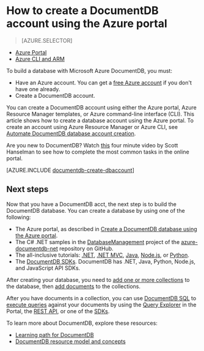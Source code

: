 <properties
	pageTitle="How to create a DocumentDB account | Microsoft Azure"
	description="Build a NoSQL database with Azure DocumentDB. Follow these instructions to create a DocumentDB account and start building your blazing fast, global-scale NoSQL database." 
	keywords="build a database"
	services="documentdb"
	documentationCenter=""
	authors="mimig1"
	manager="jhubbard"
	editor="monicar"/>

<tags
	ms.service="documentdb"
	ms.workload="data-services"
	ms.tgt_pltfrm="na"
	ms.devlang="na"
	ms.topic="get-started-article"
	ms.date="05/16/2016"
	ms.author="mimig"/>

# How to create a DocumentDB account using the Azure portal

> [AZURE.SELECTOR]
- [Azure Portal](documentdb-create-account.md)
- [Azure CLI and ARM](documentdb-automation-resource-manager-cli.md)

To build a database with Microsoft Azure DocumentDB, you must:

- Have an Azure account. You can get a [free Azure account](https://azure.microsoft.com/free) if you don't have one already. 
- Create a DocumentDB account.  

You can create a DocumentDB account using either the Azure portal, Azure Resource Manager templates, or Azure command-line interface (CLI). This article shows how to create a database account using the Azure portal. To create an account using Azure Resource Manager or Azure CLI, see [Automate DocumentDB database account creation](documentdb-automation-resource-manager-cli.md).

Are you new to DocumentDB? Watch [this](https://azure.microsoft.com/documentation/videos/create-documentdb-on-azure/) four minute video by Scott Hanselman to see how to complete the most common tasks in the online portal.

[AZURE.INCLUDE [documentdb-create-dbaccount](../../includes/documentdb-create-dbaccount.md)]

## Next steps

Now that you have a DocumentDB acct, the next step is to build the DocumentDB database. You can create a database by using one of the following:

- The Azure portal, as described in [Create a DocumentDB database using the Azure portal](documentdb-create-database.md).
- The C# .NET samples in the [DatabaseManagement](https://github.com/Azure/azure-documentdb-net/tree/master/samples/code-samples/DatabaseManagement) project of the [azure-documentdb-net](https://github.com/Azure/azure-documentdb-net/tree/master/samples/code-samples) repository on GitHub.
- The all-inclusive tutorials: [.NET](documentdb-get-started.md), [.NET MVC](documentdb-dotnet-application.md), [Java](documentdb-java-application.md), [Node.js](documentdb-nodejs-application.md), or [Python](documentdb-python-application.md).
- The [DocumentDB SDKs](documentdb-sdk-dotnet.md). DocumentDB has .NET, Java, Python, Node.js, and JavaScript API SDKs.


After creating your database, you need to [add one or more collections](documentdb-create-collection.md) to the database, then [add documents](documentdb-view-json-document-explorer.md) to the collections.

After you have documents in a collection, you can use [DocumentDB SQL](documentdb-sql-query.md) to [execute queries](documentdb-sql-query.md#executing-queries) against your documents by using the [Query Explorer](documentdb-query-collections-query-explorer.md) in the Portal, the [REST API](https://msdn.microsoft.com/library/azure/dn781481.aspx), or one of the [SDKs](documentdb-sdk-dotnet.md).

To learn more about DocumentDB, explore these resources:

-	[Learning path for DocumentDB](https://azure.microsoft.com/documentation/learning-paths/documentdb/)
-	[DocumentDB resource model and concepts](documentdb-resources.md)

